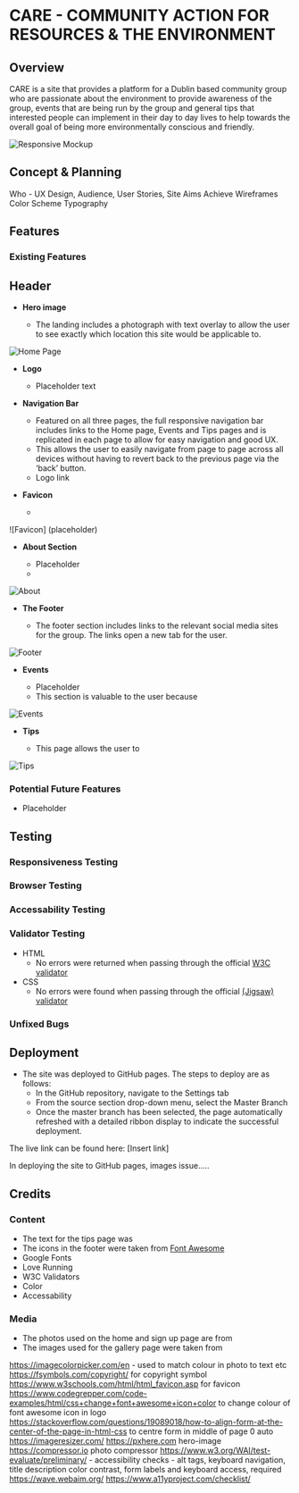 # CARE - COMMUNITY ACTION FOR RESOURCES & THE ENVIRONMENT

## Overview 

CARE is a site that provides a platform for a Dublin based community group who are passionate about the environment to provide awareness of the group, events that are being run by the group and general tips that interested people can implement in their day to day lives to help towards the overall goal of being more environmentally conscious and friendly. 

![Responsive Mockup](PLACEHOLDER)

## Concept & Planning 

Who - UX Design, Audience, User Stories, Site Aims
Achieve
Wireframes
Color Scheme 
Typography

## Features 

### Existing Features

## Header

- __Hero image__

  - The landing includes a photograph with text overlay to allow the user to see exactly which location this site would be applicable to. 

![Home Page](placeholder)

- __Logo__

  - Placeholder text

- __Navigation Bar__

  - Featured on all three pages, the full responsive navigation bar includes links to the Home page, Events and Tips pages and is replicated in each page to allow for easy navigation and good UX.
  - This allows the user to easily navigate from page to page across all devices without having to revert back to the previous page via the ‘back’ button. 
  - Logo link

- __Favicon__

  -  

![Favicon] (placeholder)

- __About Section__

  - Placeholder
  -  

![About](placeholder)

- __The Footer__ 

  - The footer section includes links to the relevant social media sites for the group. The links open a new tab for the user. 

![Footer](placeholder)

- __Events__

  - Placeholder 
  - This section is valuable to the user because

![Events](placeholder)

- __Tips__

  - This page allows the user to  

![Tips](placeholder)

### Potential Future Features

- Placeholder

## Testing 

### Responsiveness Testing

### Browser Testing


### Accessability Testing 


### Validator Testing 

- HTML
  - No errors were returned when passing through the official [W3C validator](placeholder)
- CSS
  - No errors were found when passing through the official [(Jigsaw) validator](placeholder)

### Unfixed Bugs
 

## Deployment

- The site was deployed to GitHub pages. The steps to deploy are as follows: 
  - In the GitHub repository, navigate to the Settings tab 
  - From the source section drop-down menu, select the Master Branch
  - Once the master branch has been selected, the page automatically refreshed with a detailed ribbon display to indicate the successful deployment. 

The live link can be found here: [Insert link] 

In deploying the site to GitHub pages, images issue.....

## Credits  

### Content 

- The text for the tips page was 
- The icons in the footer were taken from [Font Awesome](https://fontawesome.com/)
- Google Fonts
- Love Running 
- W3C Validators
- Color
- Accessability 

### Media

- The photos used on the home and sign up page are from 
- The images used for the gallery page were taken from 



https://imagecolorpicker.com/en - used to match colour in photo to text etc
https://fsymbols.com/copyright/ for copyright symbol
https://www.w3schools.com/html/html_favicon.asp for favicon 
https://www.codegrepper.com/code-examples/html/css+change+font+awesome+icon+color to change colour of font awesome icon in logo
https://stackoverflow.com/questions/19089018/how-to-align-form-at-the-center-of-the-page-in-html-css to centre form in middle of page 0 auto
https://imageresizer.com/
https://pxhere.com hero-image
https://compressor.io photo compressor
https://www.w3.org/WAI/test-evaluate/preliminary/ - accessibility checks - alt tags, keyboard navigation, title description color contrast, form labels and keyboard access, required
https://wave.webaim.org/
https://www.a11yproject.com/checklist/